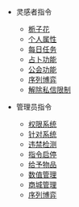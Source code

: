 - 灵感者指令
    - [栀子花](#栀子花)
    - [个人属性](#个人属性)
    - [每日任务](#每日任务)
    - [占卜功能](#占卜功能)
    - [公会功能](#公会功能)
    - [序列博弈](#序列博弈)
    - [解除私信限制](#解除私信限制)

- 管理员指令
    - [权限系统](#权限系统)
    - [针对系统](#针对系统)
    - [违禁检测](#违禁检测)
    - [指令启停](#指令启停)
    - [给予物品](#给予物品)
    - [数值管理](#数值管理)
    - [商城管理](#商城管理)
    - [序列博弈](#序列博弈)